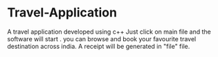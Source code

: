 # Travel-Application
A travel application developed using c++
Just click on main file and the software will start .
you can browse and book your favourite travel destination across india.
A receipt will be generated in "file" file.
